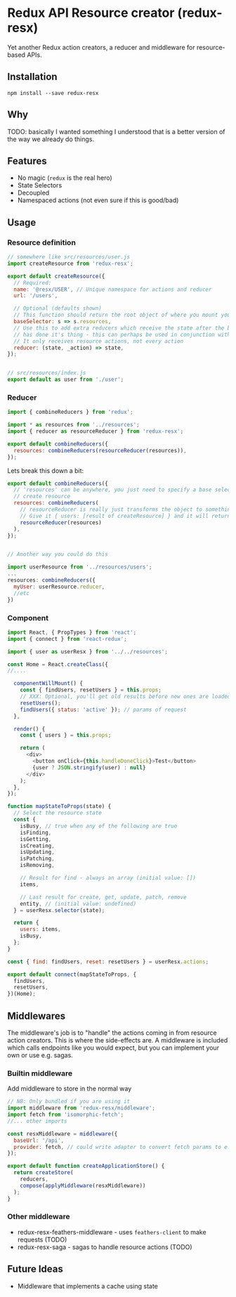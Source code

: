 # Redux API Resource creator (redux-resx)

Yet another Redux action creators, a reducer and middleware for resource-based APIs.

## Installation

```shell
npm install --save redux-resx
```

## Why

TODO: basically I wanted something I understood that is a better version of the way we
already do things.

## Features

* No magic (`redux` is the real hero)
* State Selectors
* Decoupled
* Namespaced actions (not even sure if this is good/bad)

## Usage

### Resource definition

```javascript
// somewhere like src/resources/user.js
import createResource from 'redux-resx';

export default createResource({
  // Required:
  name: '@resx/USER', // Unique namespace for actions and reducer
  url: '/users',

  // Optional (defaults shown)
  // This function should return the root object of where you mount your state
  baseSelector: s => s.resources,
  // Use this to add extra reducers which receive the state after the built-in reducer
  // has done it's thing - this can perhaps be used in conjunction with custom middleware
  // It only receives resource actions, not every action
  reducer: (state, _action) => state,
});


// src/resources/index.js
export default as user from './user';
```

### Reducer

```javascript
import { combineReducers } from 'redux';

import * as resources from '../resources';
import { reducer as resourceReducer } from 'redux-resx';

export default combineReducers({
  resources: combineReducers(resourceReducer(resources)),
});
```

Lets break this down a bit:

```javascript
export default combineReducers({
  // 'resources' can be anywhere, you just need to specify a base selector that selects it in
  // create resource
  resources: combineReducers(
    // resourceReducer is really just transforms the object to something that combineReducers can use
    // Give it { users: [result of createResource] } and it will return { users: reducerFn } - simple
    resourceReducer(resources)
  ),
});


// Another way you could do this

import userResource from '../resources/users';
...
resources: combineReducers({
  myUser: userResource.reducer,
  //etc
})
```

### Component

```javascript
import React, { PropTypes } from 'react';
import { connect } from 'react-redux';

import { user as userResx } from '../../resources';

const Home = React.createClass({
//....

  componentWillMount() {
    const { findUsers, resetUsers } = this.props;
    // XXX: Optional, you'll get old results before new ones are loaded if you don't do this.
    resetUsers();
    findUsers({ status: 'active' }); // params of request
  },

  render() {
    const { users } = this.props;

    return (
      <div>
        <button onClick={this.handleDoneClick}>Test</button>
        {user ? JSON.stringify(user) : null}
      </div>
    );
  },
});

function mapStateToProps(state) {
  // Select the resource state
  const {
    isBusy, // true when any of the following are true
    isFinding,
    isGetting,
    isCreating,
    isUpdating,
    isPatching,
    isRemoving,

    // Result for find - always an array (initial value: [])
    items,

    // Last result for create, get, update, patch, remove
    entity, // (initial value: undefined)
  } = userResx.selector(state);

  return {
    users: items,
    isBusy,
  };
}

const { find: findUsers, reset: resetUsers } = userResx.actions;

export default connect(mapStateToProps, {
  findUsers,
  resetUsers,
})(Home);
```

## Middlewares

The middleware's job is to "handle" the actions coming in from resource action creators. This
is where the side-effects are. A middleware is included which calls endpoints like
you would expect, but you can implement your own or use e.g. sagas.

### Builtin middleware

Add middleware to store in the normal way

```javascript
// NB: Only bundled if you are using it
import middleware from 'redux-resx/middleware';
import fetch from 'isomorphic-fetch';
//... other imports

const resxMiddleware = middleware({
  baseUrl: '/api',
  provider: fetch, // could write adapter to convert fetch params to e.g. request/jquery
});

export default function createApplicationStore() {
  return createStore(
    reducers,
    compose(applyMiddleware(resxMiddleware))
  );
}
```

### Other middleware

- redux-resx-feathers-middleware - uses `feathers-client` to make requests (TODO)
- redux-resx-saga - sagas to handle resource actions (TODO)

## Future Ideas

* Middleware that implements a cache using state
